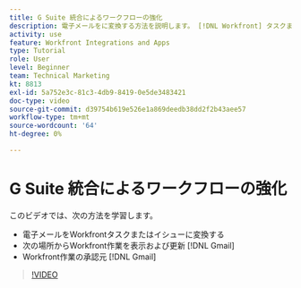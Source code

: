 ```yaml
---
title: G Suite 統合によるワークフローの強化
description: 電子メールをに変換する方法を説明します。 [!DNL Workfront] タスクまたは問題、表示および更新 [!DNL Workfront] Gmail から作業し、承認する [!DNL Workfront] Gmail から作業します。
activity: use
feature: Workfront Integrations and Apps
type: Tutorial
role: User
level: Beginner
team: Technical Marketing
kt: 8813
exl-id: 5a752e3c-81c3-4db9-8419-0e5de3483421
doc-type: video
source-git-commit: d39754b619e526e1a869deedb38dd2f2b43aee57
workflow-type: tm+mt
source-wordcount: '64'
ht-degree: 0%

---
```


# G Suite 統合によるワークフローの強化

このビデオでは、次の方法を学習します。

* 電子メールをWorkfrontタスクまたはイシューに変換する
* 次の場所からWorkfront作業を表示および更新 [!DNL Gmail]
* Workfront作業の承認元 [!DNL Gmail]

>[!VIDEO](https://video.tv.adobe.com/v/335114/?quality=12)
